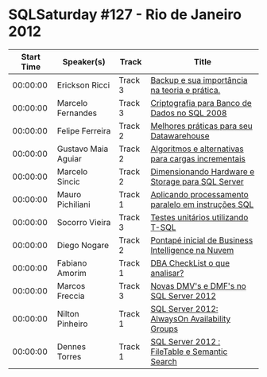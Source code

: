 # SQLSaturday #127 - Rio de Janeiro 2012
Start Time|Speaker(s)|Track|Title
---|---|---|---
00:00:00|Erickson Ricci|Track 3|[Backup e sua importância na teoria e prática.](13905.md)
00:00:00|Marcelo Fernandes|Track 3|[Criptografia para Banco de Dados no SQL 2008](14238.md)
00:00:00|Felipe Ferreira|Track 2|[Melhores práticas para seu Datawarehouse](14263.md)
00:00:00|Gustavo Maia Aguiar|Track 2|[Algoritmos e alternativas para cargas incrementais](14713.md)
00:00:00|Marcelo Sincic|Track 2|[Dimensionando Hardware e Storage para SQL Server](21136.md)
00:00:00|Mauro Pichiliani|Track 1|[Aplicando processamento paralelo em instruções SQL](22134.md)
00:00:00|Socorro Vieira|Track 3|[Testes unitários utilizando T-SQL ](24752.md)
00:00:00|Diego Nogare|Track 2|[Pontapé inicial de Business Intelligence na Nuvem](29906.md)
00:00:00|Fabiano Amorim|Track 1|[DBA CheckList o que analisar?](30185.md)
00:00:00|Marcos Freccia|Track 3|[Novas DMV's e DMF's no SQL Server 2012](31566.md)
00:00:00|Nilton Pinheiro|Track 1|[SQL Server 2012: AlwaysOn Availability Groups](32084.md)
00:00:00|Dennes Torres|Track 1|[SQL Server 2012 : FileTable e Semantic Search](34616.md)
